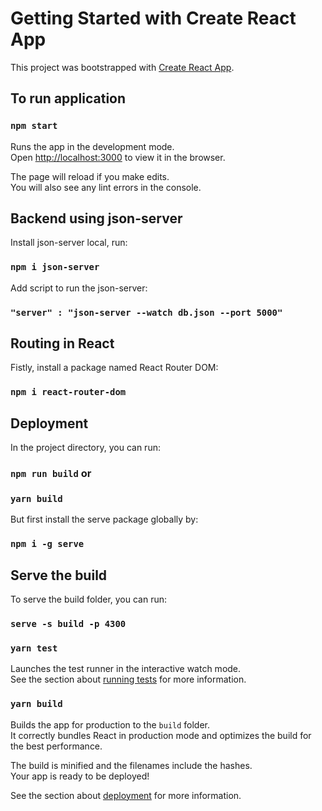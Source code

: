 # Getting Started with Create React App

This project was bootstrapped with [Create React App](https://github.com/facebook/create-react-app).

## To run application
### `npm start`
Runs the app in the development mode.\
Open [http://localhost:3000](http://localhost:3000) to view it in the browser.

The page will reload if you make edits.\
You will also see any lint errors in the console.

## Backend using json-server

Install json-server local, run:

### `npm i json-server`

Add script to run the json-server:

### `"server" : "json-server --watch db.json --port 5000" `


## Routing in React

Fistly, install a package named React Router DOM:
### `npm i react-router-dom`

## Deployment

In the project directory, you can run:

### `npm run build` or 

### `yarn build`

But first install the serve package globally by:

### `npm i -g serve`

## Serve the build

To serve the build folder, you can run:

### `serve -s build -p 4300`

### `yarn test`

Launches the test runner in the interactive watch mode.\
See the section about [running tests](https://facebook.github.io/create-react-app/docs/running-tests) for more information.

### `yarn build`

Builds the app for production to the `build` folder.\
It correctly bundles React in production mode and optimizes the build for the best performance.

The build is minified and the filenames include the hashes.\
Your app is ready to be deployed!

See the section about [deployment](https://facebook.github.io/create-react-app/docs/deployment) for more information.

